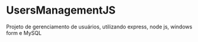# UsersManagementJS
Projeto de gerenciamento de usuários, utilizando express, node js, windows form e MySQL
